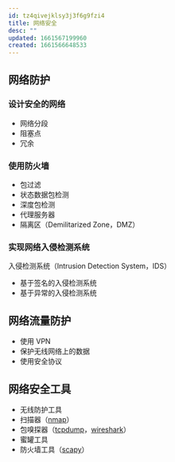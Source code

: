 ```yaml
---
id: tz4qivejklsy3j3f6g9fzi4
title: 网络安全
desc: ""
updated: 1661567199960
created: 1661566648533
---
```


## 网络防护

### 设计安全的网络

- 网络分段
- 阻塞点
- 冗余

### 使用防火墙

- 包过滤
- 状态数据包检测
- 深度包检测
- 代理服务器
- 隔离区（Demilitarized Zone，DMZ）

### 实现网络入侵检测系统

入侵检测系统（Intrusion Detection System，IDS）

- 基于签名的入侵检测系统
- 基于异常的入侵检测系统

## 网络流量防护

- 使用 VPN
- 保护无线网络上的数据
- 使用安全协议

## 网络安全工具

- 无线防护工具
- 扫描器（[nmap](https://nmap.org/)）
- 包嗅探器（[tcpdump](https://www.tcpdump.org/)，[wireshark](https://www.wireshark.org/)）
- 蜜罐工具
- 防火墙工具（[scapy](https://scapy.net/)）
